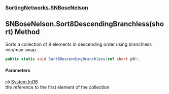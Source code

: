 ### [SortingNetworks](./SortingNetworks.md 'SortingNetworks').[SNBoseNelson](./SortingNetworks-SNBoseNelson.md 'SortingNetworks.SNBoseNelson')
## SNBoseNelson.Sort8DescendingBranchless(short) Method
Sorts a collection of 8 elements in descending order using branchless min/max swap.  
```csharp
public static void Sort8DescendingBranchless(ref short p0);
```
#### Parameters
<a name='SortingNetworks-SNBoseNelson-Sort8DescendingBranchless(short)-p0'></a>
`p0` [System.Int16](https://docs.microsoft.com/en-us/dotnet/api/System.Int16 'System.Int16')  
the reference to the first element of the collection  
  
